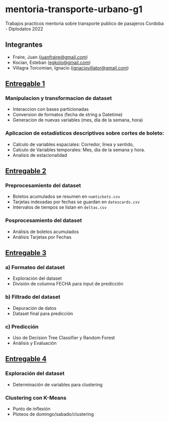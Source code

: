 # mentoria-transporte-urbano-g1
Trabajos practicos mentoria sobre transporte publico de pasajeros Cordoba - Diplodatos 2022

## Integrantes
- Fraire, Juan (juanfraire@gmail.com)
- Kocian, Esteban (egkolo@gmail.com)
- Villagra Torcomian, Ignacio (ignaciovillator@gmail.com)

## [Entregable 1](/entregable_1.ipynb)
### Manipulacion y transformacion de dataset
- Interaccion con bases particionadas
- Conversion de formatos (fecha de string a Datetime)
- Generacion de nuevas variables (mes, día de la semana, hora)

### Aplicacion de estadísticos descriptivos sobre cortes de boleto:
- Calculo de variables espaciales: Corredor, línea y sentido,
- Calculo de Variables temporales: Mes, día de la semana y hora. 
- Analisis de estacionalidad

## [Entregable 2](/entregable_2.ipynb)
### Preprocesamiento del dataset
- Boletos acumulados se resumen en `numtickets.csv`
- Tarjetas indexadas por fechas se guardan en `datescards.csv`
- Intervalos de tiempos se listan en `deltas.csv`

### Posprocesamiento del dataset
- Análisis de boletos acumulados
- Análisis Tarjetas por Fechas

## [Entregable 3](/entregable_3a.ipynb)
### a) Formateo del dataset
- Exploración del dataset
- División de columna FECHA para input de predicción

### b) Filtrado del dataset
- Depuración de datos
- Dataset final para predicción

### c) Predicción
- Uso de Decision Tree Classifier y Random Forest
- Análisis y Evaluación

## [Entregable 4](/entregable_4.ipynb)
### Exploración del dataset
- Determinación de variables para clustering

### Clustering con K-Means
- Punto de inflexión
- Ploteos de domingo/sabado/clustering


